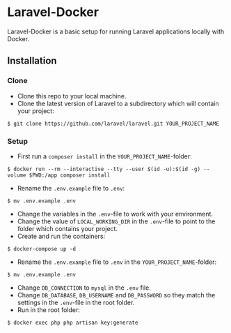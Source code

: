 # Laravel-Docker

Laravel-Docker is a basic setup for running Laravel applications locally with Docker.

## Installation

### Clone

- Clone this repo to your local machine.
- Clone the latest version of Laravel to a subdirectory which will contain your project:
```shell
$ git clone https://github.com/laravel/laravel.git YOUR_PROJECT_NAME
```

### Setup

- First run a `composer install` in the `YOUR_PROJECT_NAME`-folder:
```shell
$ docker run --rm --interactive --tty --user $(id -u):$(id -g) --volume $PWD:/app composer install
```
- Rename the `.env.example` file to `.env`:
```shell
$ mv .env.example .env
```
- Change the variables in the `.env`-file to work with your environment.
- Change the value of `LOCAL_WORKING_DIR` in the `.env`-file to point to the folder which contains your project.
- Create and run the containers:
```shell
$ docker-compose up -d
```
- Rename the `.env.example` file to `.env` in the `YOUR_PROJECT_NAME`-folder:
```shell
$ mv .env.example .env
```
- Change `DB_CONNECTION` to `mysql` in the `.env` file.
- Change `DB_DATABASE`, `DB_USERNAME` and `DB_PASSWORD` so they match the settings in the `.env`-file in the root folder.
- Run in the root folder:
```shell
$ docker exec php php artisan key:generate
```